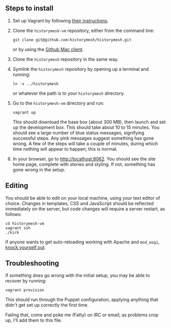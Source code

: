 Steps to install
----------------

 1. Set up Vagrant by following [their instructions](http://vagrantup.com/docs/getting-started/index.html).

 2. Clone the `historymesh-vm` repository, either from the command line:
    
        git clone git@github.com:historymesh/historymesh.git
    
    or by using the [Github Mac client](http://mac.github.com/).

 3. Clone the `historymesh` repository in the same way.

 4. Symlink the `historymesh` repository by opening up a terminal and running:
    
        ln -s ../historymesh
    
    or whatever the path is to your `historymesh` directory.

 5. Go to the `historymesh-vm` directory and run:
    
        vagrant up
    
    This should download the base box (about 300 MB), then launch and set up
    the development box. This should take about 10 to 15 minutes. You should
    see a large number of blue status messages, signifying successful steps.
    Any pink messages suggest something has gone wrong. A few of the steps will
    take a couple of minutes, during which time nothing will appear to happen;
    this is normal.

 6. In your browser, go to <http://localhost:8062>. You should see the site
    home page, complete with stories and styling. If not, something has gone
    wrong in the setup.


Editing
-------

You should be able to edit on your local machine, using your text editor of
choice. Changes in templates, CSS and JavaScript should be reflected immediately
on the server, but code changes will require a server restart, as follows:

    cd historymesh-vm
    vagrant ssh
    ./kick

If anyone wants to get auto-reloading working with Apache and `mod_wsgi`,
[knock yourself out](http://code.google.com/p/modwsgi/wiki/ReloadingSourceCode).


Troubleshooting
---------------

If something does go wrong with the initial setup, you may be able to recover
by running:

    vagrant provision

This should run through the Puppet configuration, applying anything that didn't
get set up correctly the first time.

Failing that, come and poke me (Fatty) on IRC or email; as problems crop up,
I'll add them to this file.
